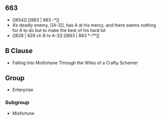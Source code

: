 ## 663
- [[654]] [[883 | 883 -*]] 
- A’s deadly enemy, [[A-3]], has A at his mercy, and there seems nothing for A to do but to make the best of his hard lot
- [[628 | 628 ch B to A-3]] [[883 | 883 *-**]] 

## B Clause
- Falling Into Misfortune Through the Wiles of a Crafty Schemer

## Group
- Enterprise

### Subgroup
- Misfortune

